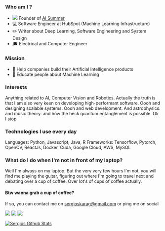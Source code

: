 ### Who am I ?

- <img src="https://theaisummer.com/assets/img/icons/favicon-16x16.png" />  Founder of [AI Summer](https://theaisummer.com/) 
- :computer:  Software Engineer at HubSpot (Machine Learning Infrastructure)
- :pencil2: Writer about Deep Learning, Software Engineering and System Design
- 🎓 Electrical and Computer Engineer


### Mission

- :robot:  Help companies build their Artificial Intelligence products
- :brain:  Educate people about Machine Learning

### Interests

Anything related to AI, Computer Vision and Robotics. Actually the truth is that I am also very keen on developing high-performant software. Oooh and designing scalable systems. Oooh and web development. And astrophysics. and music theory. and how the heck quantum entanglement is possible. Ok I stop

### Technologies I use every day
Languages: Python, Javascript, Java, R
Frameworks: Tensorflow, Pytorch, OpenCV, ReactJs, Docker, Cuda, Google Cloud, AWS, MySQL

### What do I do when I'm not in front of my laptop?

Well I'm always on my laptop. But the very very few hours I'm not, you will find me playing the guitar, figuring out where I'm going to travel next and debating over a cup of coffee. Over lot's of cups of coffee actually.

#### Btw wanna grab a cup of coffee?

If so, you can contact me on sergioskarag@gmail.com or ping me on social

[<img src="https://img.shields.io/badge/linkedin-%230077B5.svg?&style=for-the-badge&logo=linkedin&logoColor=white" />](https://www.linkedin.com/in/sergios-karagiannakos/)  [<img src="https://img.shields.io/badge/twitter-%231DA1F2.svg?&style=for-the-badge&logo=twitter&logoColor=white" />](https://twitter.com/karsergios) [<img src="https://img.shields.io/badge/medium-%2312100E.svg?&style=for-the-badge&logo=medium&logoColor=white" />](https://medium.com/@SergiosKar)  
 

[![Sergios Github Stats](https://github-readme-stats.vercel.app/api?username=SergiosKar)](https://github.com/anuraghazra/github-readme-stats)


